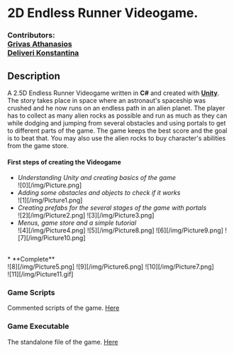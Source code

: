 # 2D Endless Runner Videogame.
### Contributors:<br> [Grivas Athanasios](https://github.com/p17griv1)<br>[Deliveri Konstantina](https://github.com/konstantinadeliveri)

## Description
A 2.5D Endless Runner Videogame written in **C#** and created with [**Unity**](https://unity.com/).<br> The story takes place in space where an astronaut's spaceship was crushed and he now runs on an endless path in an alien planet. The player has to collect as many alien rocks as possible and run as much as they can while dodging and jumping from several obstacles and using portals to get to different parts of the game. The game keeps the best score and the goal is to beat that. You may also use the alien rocks to buy character's abilities from the game store.

#### First steps of creating the Videogame
* _Understanding Unity and creating basics of the game_<br>
![0][/img/Picture.png] <br>
* _Adding some obstacles and objects to check if it works_<br>
![1][/img/Picture1.png] <br>
* _Creating prefabs for the several stages of the game with portals_<br>
![2][/img/Picture2.png]
![3][/img/Picture3.png] <br>
* _Menus, game store and a simple tutorial_<br>
![4][/img/Picture4.png]
![5][/img/Picture8.png]
![6][/img/Picture9.png]
![7][/img/Picture10.png]<br>
<br>
* **Complete**<br>
![8][/img/Picture5.png]
![9][/img/Picture6.png]
![10][/img/Picture7.png]
<br>
![11][/img/Picture11.gif]


### Game Scripts
Commented scripts of the game. [Here](./2D_endless_runner_files/Assets/Scripts)

### Game Executable
The standalone file of the game. [Here](./2D_endless_runner_files/2d_endless_runner_standalone)
